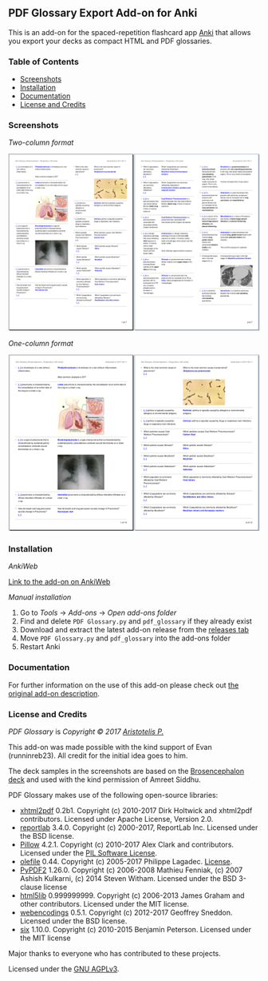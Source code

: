 ## PDF Glossary Export Add-on for Anki

This is an add-on for the spaced-repetition flashcard app [Anki](https://apps.ankiweb.net/) that allows you export your decks as compact HTML and PDF glossaries.

### Table of Contents

<!-- MarkdownTOC -->

- [Screenshots](#screenshots)
- [Installation](#installation)
- [Documentation](#documentation)
- [License and Credits](#license-and-credits)

<!-- /MarkdownTOC -->

### Screenshots

*Two-column format*

![](screenshots/twocol.png)

*One-column format*

![](screenshots/onecol.png)

### Installation

*AnkiWeb*

[Link to the add-on on AnkiWeb]()

*Manual installation*

1. Go to *Tools* -> *Add-ons* -> *Open add-ons folder*
2. Find and delete `PDF Glossary.py` and `pdf_glossary` if they already exist
3. Download and extract the latest add-on release from the [releases tab](https://github.com/Glutanimate/pdf-glossary/releases)
4. Move `PDF Glossary.py` and `pdf_glossary` into the add-ons folder
5. Restart Anki

### Documentation

For further information on the use of this add-on please check out [the original add-on description](docs/description.md).

### License and Credits

*PDF Glossary* is *Copyright © 2017 [Aristotelis P.](https://glutanimate.com/)*

This add-on was made possible with the kind support of Evan (runninreb23). All credit for the initial idea goes to him.

The deck samples in the screenshots are based on the [Brosencephalon deck](https://www.brosencephalon.com/) and used with the kind permission of Amreet Siddhu.

PDF Glossary makes use of the following open-source libraries:

- [xhtml2pdf](https://github.com/xhtml2pdf/xhtml2pdf) 0.2b1. Copyright (c) 2010-2017 Dirk Holtwick and xhtml2pdf contributors. Licensed under Apache License, Version 2.0.
- [reportlab](http://www.reportlab.com/) 3.4.0. Copyright (c) 2000-2017, ReportLab Inc. Licensed under the BSD license.
- [Pillow](https://python-pillow.org/) 4.2.1. Copyright (c) 2010-2017 Alex Clark and contributors. Licensed under the [PIL Software License](https://github.com/python-pillow/Pillow/blob/master/LICENSE).
- [olefile](https://www.decalage.info/olefile) 0.44. Copyright (c) 2005-2017 Philippe Lagadec. [License](https://olefile.readthedocs.io/en/latest/License.html).
- [PyPDF2](https://github.com/mstamy2/PyPDF2) 1.26.0. Copyright (c) 2006-2008 Mathieu Fenniak, (c) 2007 Ashish Kulkarni, (c) 2014 Steven Witham. Licensed under the BSD 3-clause license
- [html5lib](https://github.com/html5lib/) 0.999999999. Copyright (c) 2006-2013 James Graham and other contributors. Licensed under the MIT license.
- [webencodings](https://github.com/gsnedders/python-webencodings) 0.5.1. Copyright (c) 2012-2017 Geoffrey Sneddon. Licensed under the BSD license.
- [six](https://github.com/benjaminp/six) 1.10.0. Copyright (c) 2010-2015 Benjamin Peterson. Licensed under the MIT license

Major thanks to everyone who has contributed to these projects.

Licensed under the [GNU AGPLv3](https://www.gnu.org/licenses/agpl.html).
